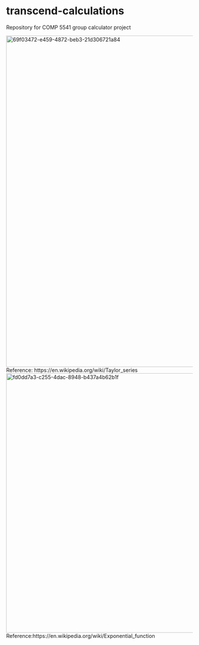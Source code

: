 # transcend-calculations
Repository for COMP 5541 group calculator project

<img width="895" alt="69f03472-e459-4872-beb3-21d306721a84" src="https://cloud.githubusercontent.com/assets/16963017/13230431/5b652d10-d973-11e5-8eb4-44812b4eb575.png">
Reference: https://en.wikipedia.org/wiki/Taylor_series


<img width="701" alt="fd0dd7a3-c255-4dac-8948-b437a4b62b1f" src="https://cloud.githubusercontent.com/assets/16963017/13230509/a597b934-d973-11e5-9912-9ac05c630571.png">
Reference:https://en.wikipedia.org/wiki/Exponential_function

